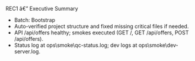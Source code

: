 REC1 â€” Executive Summary
- Batch: Bootstrap
- Auto-verified project structure and fixed missing critical files if needed.
- API /api/offers healthy; smokes executed (GET /, GET /api/offers, POST /api/offers).
- Status log at ops\smoke\qc-status.log; dev logs at ops\smoke\dev-server.log.
